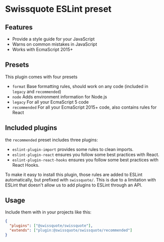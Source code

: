 # Swissquote ESLint preset

## Features

- Provide a style guide for your JavaScript
- Warns on common mistakes in JavaScript
- Works with EcmaScript 2015+

## Presets

This plugin comes with four presets

- `format` Base formatting rules, should work on any code (included in `legacy`
  and `recommended`)
- `node` Adds environment information for Node.js
- `legacy` For all your EcmaScript 5 code
- `recommended` For all your EcmaScript 2015+ code, also contains rules for React

## Included plugins

the `recommended` preset includes three plugins:

- `eslint-plugin-import` provides some rules to clean imports.
- `eslint-plugin-react` ensures you follow some best practices with React.
- `eslint-plugin-react-hooks` ensures you follow some best practices with React Hooks.

To make it easy to install this plugin, those rules are added to ESLint automatically, but prefixed with `swissquote/`.
This is due to a limitation with ESLint that doesn't allow us to add plugins to ESLint through an API.

## Usage

Include them with in your projects like this:

```json
{
  "plugins": ["@swissquote/swissquote"],
  "extends": ["plugin:@swissquote/swissquote/recommended"]
}
```
